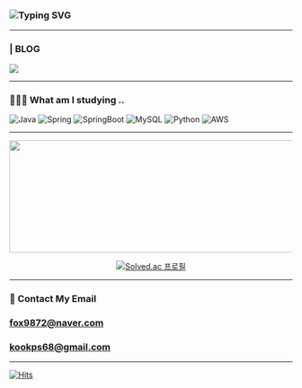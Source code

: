 ### <img src="https://readme-typing-svg.demolab.com/?lines=Welcome+to+my+GitHub!;My+name+is+Kyungmin!;I+am+a+backend+developer!&font=Fira%20Code&center=true&width=380&height=50&duration=4000&pause=1000&color=%23800080" alt="Typing SVG">


--- 
### | BLOG 
<a href="https://velog.io/@kyungmin" target="_blank"><img src="https://img.shields.io/badge/Velog-20C997?style=flat&logo=Velog&logoColor=white"/></a>

---

### 🧑🏻‍💻 What am I studying ..

![Java](https://img.shields.io/badge/java-%23ED8B00.svg?style=for-the-badge&logo=openjdk&logoColor=white)
![Spring](https://img.shields.io/badge/Spring-6DB33F.svg?&style=for-the-badge&logo=Spring&logoColor=white)
![SpringBoot](https://img.shields.io/badge/springboot-6DB33F?style=for-the-badge&logo=springboot&logoColor=white)
![MySQL](https://img.shields.io/badge/MySQL-4479A1.svg?&style=for-the-badge&logo=MySQL&logoColor=white)
![Python](https://img.shields.io/badge/python-3670A0?style=for-the-badge&logo=python&logoColor=ffdd54)
![AWS](https://img.shields.io/badge/AWS-%23FF9900.svg?style=for-the-badge&logo=amazon-aws&logoColor=white)




---

<p align="center">
  <img width="600" height="200" src="https://github-readme-stats.vercel.app/api?username=kyungmin1221&show_icons=true&theme=vision-friendly-dark">
</p>

<p align="center">
  <a href="https://solved.ac/kyungmin1221">
    <img src="http://mazassumnida.wtf/api/v2/generate_badge?boj=kyungmin1221" alt="Solved.ac 프로필">
  </a>
</p>


---

### 📩 Contact My Email
###  fox9872@naver.com
###  kookps68@gmail.com

---

[![Hits](https://hits.seeyoufarm.com/api/count/incr/badge.svg?url=https%3A%2F%2Fgithub.com%2Fkyungmin1221&count_bg=%2379C83D&title_bg=%23555555&icon=&icon_color=%23E7E7E7&title=hits&edge_flat=false)](https://hits.seeyoufarm.com)


